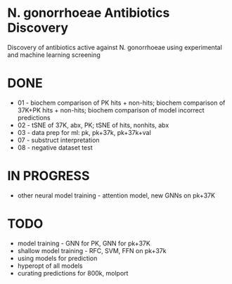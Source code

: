 # N. gonorrhoeae Antibiotics Discovery
Discovery of antibiotics active against N. gonorrhoeae using experimental and machine learning screening

# DONE
* 01 - biochem comparison of PK hits + non-hits; biochem comparison of 37K+PK hits + non-hits; biochem comparison of model incorrect predictions
* 02 - tSNE of 37K, abx, PK; tSNE of hits, nonhits, abx
* 03 - data prep for ml: pk, pk+37k, pk+37k+val
* 07 - substruct interpretation
* 08 - negative dataset test

# IN PROGRESS
* other neural model training - attention model, new GNNs on pk+37K

# TODO
* model training - GNN for PK, GNN for pk+37K
* shallow model training - RFC, SVM, FFN on pk+37k
* using models for prediction
* hyperopt of all models
* curating predictions for 800k, molport
